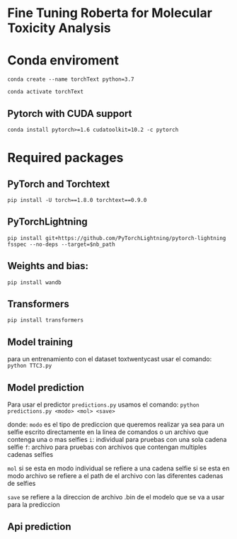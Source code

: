 # Fine Tuning Roberta for Molecular Toxicity Analysis

# Conda enviroment

`conda create --name torchText python=3.7`

`conda activate torchText `

## Pytorch with CUDA support

`conda install pytorch>=1.6 cudatoolkit=10.2 -c pytorch`

# Required packages


## PyTorch and Torchtext
`pip install -U torch==1.8.0 torchtext==0.9.0`

## PyTorchLightning
`pip install git+https://github.com/PyTorchLightning/pytorch-lightning fsspec --no-deps --target=$nb_path`

## Weights and bias:
`pip install wandb`

## Transformers
`pip install transformers`

## Model training
para un entrenamiento con el dataset toxtwentycast usar el comando:
`python TTC3.py`

## Model prediction
Para usar el predictor `predictions.py` usamos el comando:
`python predictions.py <modo> <mol> <save>`

donde:
`modo` es el tipo de prediccion que queremos realizar ya sea para un selfie escrito directamente en la linea de comandos o un archivo que contenga una o mas selfies
`i`: individual para pruebas con una sola cadena selfie
`f`: archivo para pruebas con archivos que contengan multiples cadenas selfies

`mol` si se esta en modo individual se refiere a una cadena selfie si se esta en modo archivo se refiere a el path de el archivo con las diferentes cadenas de selfies

`save` se refiere a la direccion de archivo .bin de el modelo que se va a usar para la prediccion


## Api prediction

